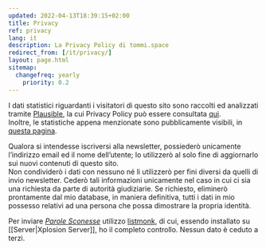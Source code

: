 ```yaml
---
updated: 2022-04-13T18:39:15+02:00
title: Privacy
ref: privacy
lang: it
description: La Privacy Policy di tommi.space
redirect_from: [/it/privacy/]
layout: page.html
sitemap:
  changefreq: yearly
	priority: 0.2
---
```

I dati statistici riguardanti i visitatori di questo sito sono raccolti ed analizzati tramite [Plausible](https://plausible.io 'Plausible'), la cui Privacy Policy può essere consultata [qui](https://plausible.io/privacy 'Privacy Policy di Plausible').  
Inoltre, le statistiche appena menzionate sono pubblicamente visibili, in [questa pagina](https://plausible.io/tommi.space 'Statistiche dei visitatori per tommi.space').

Qualora si intendesse iscriversi alla newsletter, possiederò unicamente l’indirizzo email ed il nome dell’utente; lo utilizzerò al solo fine di aggiornarlo sui nuovi contenuti di questo sito.   
Non condividerò i dati con nessuno né li utilizzerò per fini diversi da quelli di invio newsletter. Cederò tali informazioni unicamente nel caso in cui ci sia una richiesta da parte di autorità giudiziarie. Se richiesto, eliminerò prontamente dal mio database, in maniera definitiva, tutti i dati in mio possesso relativi ad una persona che possa dimostrare la propria identità.

Per inviare <cite>[Parole Sconesse](/newsletter 'Parole Sconnesse')</cite> utilizzo [listmonk](https://listmonk.app 'sito ufficiale di listmonk'), di cui, essendo installato su [[Server|Xplosion Server]], ho il completo controllo. Nessun dato è ceduto a terzi.